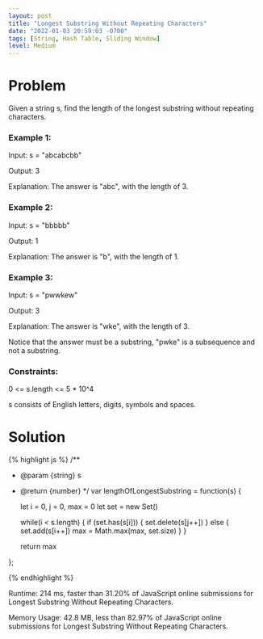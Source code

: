 ```yaml
---
layout: post
title: "Longest Substring Without Repeating Characters"
date: "2022-01-03 20:59:03 -0700"
tags: [String, Hash Table, Sliding Window]
level: Medium
---
```


# Problem

Given a string s, find the length of the longest substring without repeating characters.

 

### Example 1:

Input: s = "abcabcbb"

Output: 3

Explanation: The answer is "abc", with the length of 3.

### Example 2:

Input: s = "bbbbb"

Output: 1

Explanation: The answer is "b", with the length of 1.

### Example 3:

Input: s = "pwwkew"

Output: 3

Explanation: The answer is "wke", with the length of 3.

Notice that the answer must be a substring, "pwke" is a subsequence and not a substring.
 

### Constraints:

0 <= s.length <= 5 * 10^4

s consists of English letters, digits, symbols and spaces.

# Solution

{% highlight js %}
/**
 * @param {string} s
 * @return {number}
 */
var lengthOfLongestSubstring = function(s) {
    
    let i = 0, j = 0, max = 0
    let set = new Set()
    
    while(i < s.length) {
        if (set.has(s[i])) {
            set.delete(s[j++])
        } else {
            set.add(s[i++])
            max = Math.max(max, set.size)
        }
    }
    
    return max
    
};

{% endhighlight %}

Runtime: 214 ms, faster than 31.20% of JavaScript online submissions for Longest Substring Without Repeating Characters.

Memory Usage: 42.8 MB, less than 82.97% of JavaScript online submissions for Longest Substring Without Repeating Characters.
